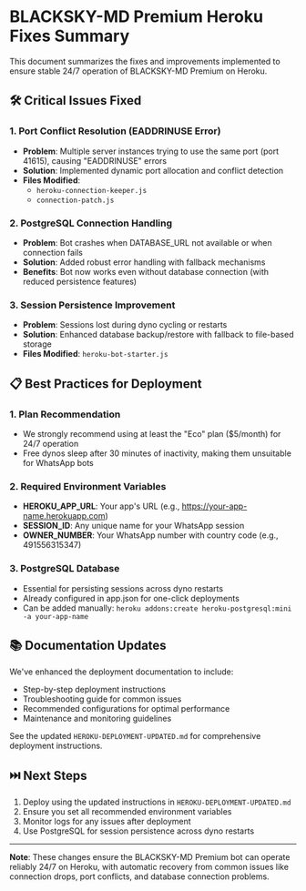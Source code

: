 # BLACKSKY-MD Premium Heroku Fixes Summary

This document summarizes the fixes and improvements implemented to ensure stable 24/7 operation of BLACKSKY-MD Premium on Heroku.

## 🛠️ Critical Issues Fixed

### 1. Port Conflict Resolution (EADDRINUSE Error)
- **Problem**: Multiple server instances trying to use the same port (port 41615), causing "EADDRINUSE" errors
- **Solution**: Implemented dynamic port allocation and conflict detection
- **Files Modified**: 
  - `heroku-connection-keeper.js`
  - `connection-patch.js`

### 2. PostgreSQL Connection Handling
- **Problem**: Bot crashes when DATABASE_URL not available or when connection fails
- **Solution**: Added robust error handling with fallback mechanisms
- **Benefits**: Bot now works even without database connection (with reduced persistence features)

### 3. Session Persistence Improvement
- **Problem**: Sessions lost during dyno cycling or restarts
- **Solution**: Enhanced database backup/restore with fallback to file-based storage
- **Files Modified**: `heroku-bot-starter.js`

## 📋 Best Practices for Deployment

### 1. Plan Recommendation
- We strongly recommend using at least the "Eco" plan ($5/month) for 24/7 operation
- Free dynos sleep after 30 minutes of inactivity, making them unsuitable for WhatsApp bots

### 2. Required Environment Variables
- **HEROKU_APP_URL**: Your app's URL (e.g., https://your-app-name.herokuapp.com)
- **SESSION_ID**: Any unique name for your WhatsApp session
- **OWNER_NUMBER**: Your WhatsApp number with country code (e.g., 491556315347)

### 3. PostgreSQL Database
- Essential for persisting sessions across dyno restarts
- Already configured in app.json for one-click deployments
- Can be added manually: `heroku addons:create heroku-postgresql:mini -a your-app-name`

## 📚 Documentation Updates

We've enhanced the deployment documentation to include:
- Step-by-step deployment instructions
- Troubleshooting guide for common issues
- Recommended configurations for optimal performance
- Maintenance and monitoring guidelines

See the updated `HEROKU-DEPLOYMENT-UPDATED.md` for comprehensive deployment instructions.

## ⏭️ Next Steps

1. Deploy using the updated instructions in `HEROKU-DEPLOYMENT-UPDATED.md`
2. Ensure you set all recommended environment variables
3. Monitor logs for any issues after deployment
4. Use PostgreSQL for session persistence across dyno restarts

---

**Note**: These changes ensure the BLACKSKY-MD Premium bot can operate reliably 24/7 on Heroku, with automatic recovery from common issues like connection drops, port conflicts, and database connection problems.
